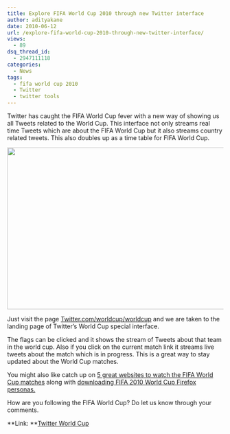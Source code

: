 ```yaml
---
title: Explore FIFA World Cup 2010 through new Twitter interface
author: adityakane
date: 2010-06-12
url: /explore-fifa-world-cup-2010-through-new-twitter-interface/
views:
  - 89
dsq_thread_id:
  - 2947111118
categories:
  - News
tags:
  - fifa world cup 2010
  - Twitter
  - twitter tools
---
```

Twitter has caught the FIFA World Cup fever with a new way of showing us all Tweets related to the World Cup. This interface not only streams real time Tweets which are about the FIFA World Cup but it also streams country related tweets. This also doubles up as a time table for FIFA World Cup.

<a rel="attachment wp-att-26696" href="http://devilsworkshop.org/explore-fifa-world-cup-2010-through-new-twitter-interface/twitter_worldcup/"><img class="aligncenter size-full wp-image-26696" title="Twitter_worldcup" src="http://cdn.devilsworkshop.org/files/2010/06/Twitter_worldcup.png" alt="" width="550" height="377" /></a>

Just visit the page <a href="http://twitter.com/worldcup/worldcup" onclick="_gaq.push(['_trackEvent', 'outbound-article', 'http://twitter.com/worldcup/worldcup', 'Twitter.com/worldcup/worldcup']);" >Twitter.com/worldcup/worldcup</a> and we are taken to the landing page of Twitter&#8217;s World Cup special interface.

The flags can be clicked and it shows the stream of Tweets about that team in the world cup. Also if you click on the current match link it streams live tweets about the match which is in progress. This is a great way to stay updated about the World Cup matches.

You might also like catch up on [5 great websites to watch the FIFA World Cup matches][1] along with [downloading FIFA 2010 World Cup Firefox personas.][2]

How are you following the FIFA World Cup? Do let us know through your comments.

**Link: **<a href="http://twitter.com/worldcup/worldcup" onclick="_gaq.push(['_trackEvent', 'outbound-article', 'http://twitter.com/worldcup/worldcup', 'Twitter World Cup']);" >Twitter World Cup</a>

 [1]: http://devilsworkshop.org/5-websites-to-watch-fifa-world-cup-2010-live-online-for-free/ "5 great websites to watch the FIFA World Cup matches"
 [2]: http://devilsworkshop.org/download-fifa-2010-world-cup-firefox-personas/ "Downloading FIFA 2010 World Cup Firefox personas"

